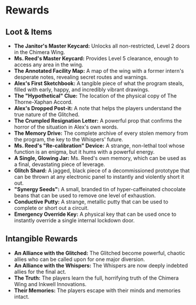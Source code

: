 # Rewards

## Loot & Items

*   **The Janitor's Master Keycard:** Unlocks all non-restricted, Level 2 doors in the Chimera Wing.
*   **Ms. Reed's Master Keycard:** Provides Level 5 clearance, enough to access any area in the wing.
*   **The Annotated Facility Map:** A map of the wing with a former intern's desperate notes, revealing secret routes and warnings.
*   **Alex's First Sketchbook:** A tangible piece of what the program steals, filled with early, happy, and incredibly vibrant drawings.
*   **The "Hypothetical" Clue:** The location of the physical copy of The Thorne-Xaphan Accord.
*   **Alex's Dropped Post-it:** A note that helps the players understand the true nature of the Glitched.
*   **The Crumpled Resignation Letter:** A powerful prop that confirms the horror of the situation in Alex's own words.
*   **The Memory Drive:** The complete archive of every stolen memory from the program, the key to the Whispers' future.
*   **Ms. Reed's "Re-calibration" Device:** A strange, non-lethal tool whose function is an enigma, but it hums with a powerful energy.
*   **A Single, Glowing Jar:** Ms. Reed's own memory, which can be used as a final, devastating piece of leverage.
*   **Glitch Shard:** A jagged, black piece of a decommissioned prototype that can be thrown at any electronic panel to instantly and violently short it out.
*   **"Synergy Seeds":** A small, branded tin of hyper-caffeinated chocolate beans that can be used to remove one level of exhaustion.
*   **Conductive Putty:** A strange, metallic putty that can be used to complete or short out a circuit.
*   **Emergency Override Key:** A physical key that can be used once to instantly override a single internal lockdown door.

## Intangible Rewards

*   **An Alliance with the Glitched:** The Glitched become powerful, chaotic allies who can be called upon for one major diversion.
*   **An Alliance with the Whispers:** The Whispers are now deeply indebted allies for the final act.
*   **The Truth:** The players learn the full, horrifying truth of the Chimera Wing and Inkwell Innovations.
*   **Their Memories:** The players escape with their minds and memories intact.